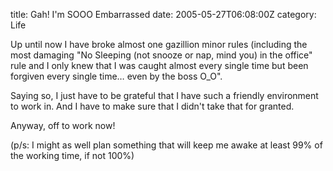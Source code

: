 title: Gah! I'm SOOO Embarrassed
date: 2005-05-27T06:08:00Z
category: Life

Up until now I have broke almost one gazillion minor rules (including the most damaging "No Sleeping (not snooze or nap, mind you) in the office" rule and I only knew that I was caught almost every single time but been forgiven every single time… even by the boss O\_O".

Saying so, I just have to be grateful that I have such a friendly environment to work in. And I have to make sure that I didn't take that for granted.

Anyway, off to work now!

(p/s: I might as well plan something that will keep me awake at least 99% of the working time, if not 100%)
